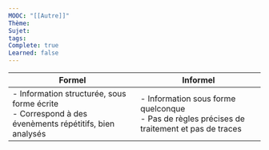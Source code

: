 ```yaml
---
MOOC: "[[Autre]]"
Thème: 
Sujet: 
tags: 
Complete: true
Learned: false
---
```


| Formel                                                                                                 | Informel                                                                                       |
| ------------------------------------------------------------------------------------------------------ | ---------------------------------------------------------------------------------------------- |
| - Information structurée, sous forme écrite<br>- Correspond à des évenèments répétitifs, bien analysés | - Information sous forme quelconque<br>- Pas de règles précises de traitement et pas de traces |
